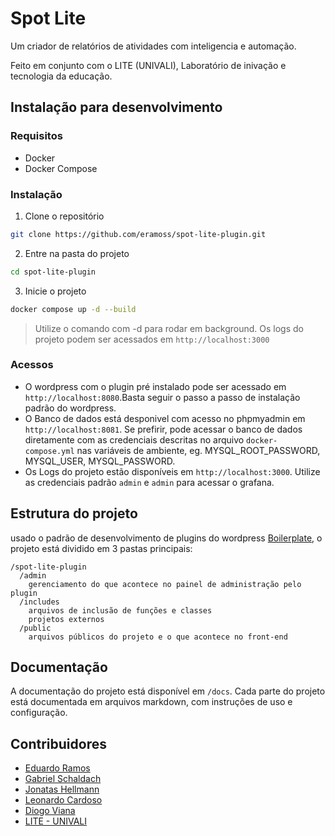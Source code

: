# Spot Lite
Um criador de relatórios de atividades com inteligencia e automação.

Feito em conjunto com o LITE (UNIVALI), Laboratório de inivação e tecnologia da educação.


## Instalação para desenvolvimento

### Requisitos
- Docker
- Docker Compose

### Instalação
1. Clone o repositório
```bash
git clone https://github.com/eramoss/spot-lite-plugin.git
```

2. Entre na pasta do projeto
```bash
cd spot-lite-plugin
```

3. Inicie o projeto
```bash
docker compose up -d --build
```
> Utilize o comando com -d para rodar em background. Os logs do projeto podem ser acessados em `http://localhost:3000`

### Acessos
- O wordpress com o plugin pré instalado pode ser acessado em `http://localhost:8080`.Basta seguir o passo a passo de instalação padrão do wordpress.
- O Banco de dados está desponivel com acesso no phpmyadmin em `http://localhost:8081`. Se prefirir, pode acessar o banco de dados diretamente com as credenciais descritas no arquivo `docker-compose.yml` nas variáveis de ambiente, eg. MYSQL_ROOT_PASSWORD, MYSQL_USER, MYSQL_PASSWORD.
- Os Logs do projeto estão disponíveis em `http://localhost:3000`. Utilize as credenciais padrão `admin` e `admin` para acessar o grafana.


## Estrutura do projeto
usado o padrão de desenvolvimento de plugins do wordpress [Boilerplate](https://github.com/DevinVinson/WordPress-Plugin-Boilerplate), o projeto está dividido em 3 pastas principais:

```
/spot-lite-plugin
  /admin
    gerenciamento do que acontece no painel de administração pelo plugin
  /includes
    arquivos de inclusão de funções e classes
    projetos externos
  /public
    arquivos públicos do projeto e o que acontece no front-end
```

## Documentação
A documentação do projeto está disponível em `/docs`.
Cada parte do projeto está documentada em arquivos markdown, com instruções de uso e configuração.


## Contribuidores
- [Eduardo Ramos](https://github.com/eramoss)
- [Gabriel Schaldach](https://github.com/schaldach)
- [Jonatas Hellmann](https://github.com/JonasRH355)
- [Leonardo Cardoso](https://github.com/leonardodbc)
- [Diogo Viana](https://github.com/DigSix)
- [LITE - UNIVALI](https://lite.univali.br/)